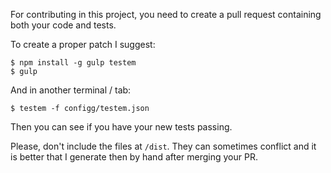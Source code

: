 For contributing in this project, you need to create a pull request containing both your code and tests.

To create a proper patch I suggest:

```
$ npm install -g gulp testem
$ gulp
```

And in another terminal / tab:

```
$ testem -f configg/testem.json
```

Then you can see if you have your new tests passing.

Please, don't include the files at `/dist`. They can sometimes conflict and it is better that I generate then by hand after merging your PR.
